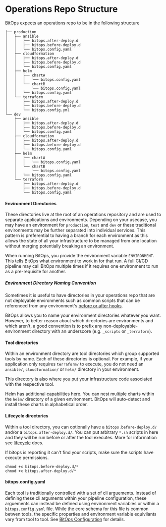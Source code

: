 # Operations Repo Structure
BitOps expects an operations repo to be in the following structure
```
├── production
│   ├── ansible
│   │   ├── bitops.after-deploy.d
│   │   ├── bitops.before-deploy.d
│   │   └── bitops.config.yaml
│   ├── cloudformation
│   │   ├── bitops.after-deploy.d
│   │   ├── bitops.before-deploy.d
│   │   └── bitops.config.yaml
│   ├── helm
│   │   ├── chartA
│   │   │   └── bitops.config.yaml
│   │   └── chartB
│   │       └── bitops.config.yaml
│   │   └── bitops.config.yaml
│   └── terraform
│       ├── bitops.after-deploy.d
│       ├── bitops.before-deploy.d
│       └── bitops.config.yml
└── dev
    ├── ansible
    │   ├── bitops.after-deploy.d
    │   ├── bitops.before-deploy.d
    │   └── bitops.config.yaml
    ├── cloudformation
    │   ├── bitops.after-deploy.d
    │   ├── bitops.before-deploy.d
    │   └── bitops.config.yaml
    ├── helm
    │   ├── chartA
    │   │   └── bitops.config.yaml
    │   └── chartB
    │       └── bitops.config.yaml
    │   └── bitops.config.yaml
    └── terraform
        ├── bitops.after-deploy.d
        ├── bitops.before-deploy.d
        └── bitops.config.yaml
```
#### Environment Directories
These directories live at the root of an operations repository and are used to separate applications and environments. Depending on your usecase, you may have an environment for `production`, `test` and `dev` or these traditional environments may be further separated into individual services. This pattern is preferential to having a branch for each environment as this allows the state of all your infrastructure to be managed from one location without merging potentially breaking an environment.

When running BitOps, you provide the environment variable `ENVIRONMENT`. This tells BitOps what environment to work in for that run. A full CI/CD pipeline may call BitOps multiple times if it requires one environment to run as a pre-requisite for another.

##### Environment Directory Naming Convention
Sometimes it is useful to have directories in your operations repo that are not deployable environments such as common scripts that can be referenced from any environment's [before or after hooks](lifecycle.md).

BitOps allows you to name your environment directories whatever you want.  However, to better reason about which directories are environments and which aren't, a good convention is to prefix any non-deployable-environment directory with an underscore (e.g. `_scripts` or `_terraform`).

#### Tool directories
Within an environment directory are tool directories which group supported tools by name. Each of these directories is optional. For example, if your application only requires `terraform/` to execute, you do not need an `ansible/`, `cloudformation/` or `helm/` directory in your environment.

This directory is also where you put your infrastructure code associated with the respective tool.

Helm has additional capabilities here. You can nest multiple charts within the `helm/` directory of a given environment. BitOps will auto-detect and install these charts in alphabetical order.

#### Lifecycle directories
Within a tool directory, you can optionally have a `bitops.before-deploy.d/` and/or a `bitops.after-deploy.d/`. You can put arbitrary `*.sh` scripts in here and they will be run before or after the tool executes. More for information see [lifecycle](lifecycle.md) docs.

If bitops is reporting it can't find your scripts, make sure the scripts have execute permissions.
```
chmod +x bitops.before-deploy.d/*
chmod +x bitops.after-deploy.d/*
```

#### bitops.config.yaml
Each tool is traditionally controlled with a set of cli arguements. Instead of defining these cli arguments within your pipeline configuration, these arguements can instead be defined using environment variables or within a `bitops.config.yaml` file. While the core schema for this file is common betwen tools, the specific properties and environment variable equivilants vary from tool to tool. See [BitOps Configuration](configuration-base.md) for details.

